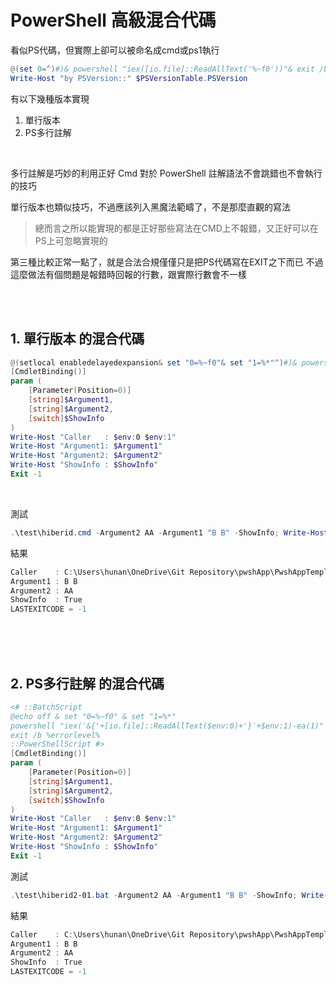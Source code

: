 PowerShell 高級混合代碼
===

看似PS代碼，但實際上卻可以被命名成cmd或ps1執行

```ps1
@(set 0=^)#)& powershell "iex([io.file]::ReadAllText('%~f0'))"& exit /b
Write-Host "by PSVersion::" $PSVersionTable.PSVersion

```

有以下幾種版本實現
1. 單行版本
2. PS多行註解

<br>

多行註解是巧妙的利用正好 Cmd 對於 PowerShell 註解語法不會跳錯也不會執行的技巧  
  
單行版本也類似技巧，不過應該列入黑魔法範疇了，不是那麼直觀的寫法  

> 總而言之所以能實現的都是正好那些寫法在CMD上不報錯，又正好可以在PS上可忽略實現的  

第三種比較正常一點了，就是合法合規僅僅只是把PS代碼寫在EXIT之下而已
不過這麼做法有個問題是報錯時回報的行數，跟實際行數會不一樣


<br><br>

## 1. 單行版本 的混合代碼
```ps1
@(setlocal enabledelayedexpansion& set "0=%~f0"& set "1=%*"^)#)& powershell "iex('&{'+[io.file]::ReadAllText($env:0)+'}'+$env:1)-ea(1)"& exit /b !errorlevel!
[CmdletBinding()]
param (
    [Parameter(Position=0)]
    [string]$Argument1,
    [string]$Argument2,
    [switch]$ShowInfo
)
Write-Host "Caller   : $env:0 $env:1"
Write-Host "Argument1: $Argument1"
Write-Host "Argument2: $Argument2"
Write-Host "ShowInfo : $ShowInfo"
Exit -1

```

<br>

測試

```ps1
.\test\hiberid.cmd -Argument2 AA -Argument1 "B B" -ShowInfo; Write-Host " LASTEXITCODE = $LASTEXITCODE" -BackgroundColor DarkGreen
```

結果

```ps1
Caller    : C:\Users\hunan\OneDrive\Git Repository\pwshApp\PwshAppTemplate\test\hiberid.cmd -Argument2 AA -Argument1 "B B" -ShowInfo
Argument1 : B B
Argument2 : AA
ShowInfo  : True
LASTEXITCODE = -1
```



<br><br><br>

## 2. PS多行註解 的混合代碼

```ps1
<# ::BatchScript
@echo off & set "0=%~f0" & set "1=%*"
powershell "iex('&{'+[io.file]::ReadAllText($env:0)+'}'+$env:1)-ea(1)"
exit /b %errorlevel%
::PowerShellScript #>
[CmdletBinding()]
param (
    [Parameter(Position=0)]
    [string]$Argument1,
    [string]$Argument2,
    [switch]$ShowInfo
)
Write-Host "Caller   : $env:0 $env:1"
Write-Host "Argument1: $Argument1"
Write-Host "Argument2: $Argument2"
Write-Host "ShowInfo : $ShowInfo"
Exit -1

```

測試

```ps1
.\test\hiberid2-01.bat -Argument2 AA -Argument1 "B B" -ShowInfo; Write-Host " LASTEXITCODE = $LASTEXITCODE" -BackgroundColor DarkGreen
```

結果

```ps1
Caller    : C:\Users\hunan\OneDrive\Git Repository\pwshApp\PwshAppTemplate\test\hiberid.cmd -Argument2 AA -Argument1 "B B" -ShowInfo
Argument1 : B B
Argument2 : AA
ShowInfo  : True
LASTEXITCODE = -1
```
